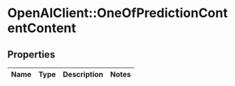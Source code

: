 # OpenAIClient::OneOfPredictionContentContent

## Properties
Name | Type | Description | Notes
------------ | ------------- | ------------- | -------------

